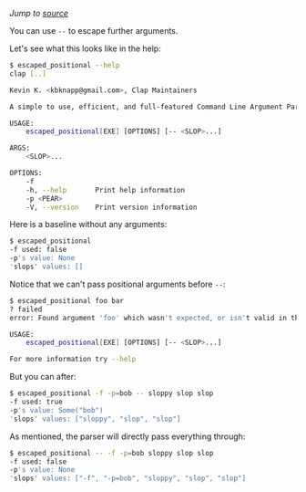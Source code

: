 *Jump to [source](escaped_positional.rs)*

You can use `--` to escape further arguments.

Let's see what this looks like in the help:
```bash
$ escaped_positional --help
clap [..]

Kevin K. <kbknapp@gmail.com>, Clap Maintainers

A simple to use, efficient, and full-featured Command Line Argument Parser

USAGE:
    escaped_positional[EXE] [OPTIONS] [-- <SLOP>...]

ARGS:
    <SLOP>...    

OPTIONS:
    -f               
    -h, --help       Print help information
    -p <PEAR>        
    -V, --version    Print version information
```

Here is a baseline without any arguments:
```bash
$ escaped_positional
-f used: false
-p's value: None
'slops' values: []
```

Notice that we can't pass positional arguments before `--`:
```bash
$ escaped_positional foo bar
? failed
error: Found argument 'foo' which wasn't expected, or isn't valid in this context

USAGE:
    escaped_positional[EXE] [OPTIONS] [-- <SLOP>...]

For more information try --help
```

But you can after:
```bash
$ escaped_positional -f -p=bob -- sloppy slop slop
-f used: true
-p's value: Some("bob")
'slops' values: ["sloppy", "slop", "slop"]
```

As mentioned, the parser will directly pass everything through:
```bash
$ escaped_positional -- -f -p=bob sloppy slop slop
-f used: false
-p's value: None
'slops' values: ["-f", "-p=bob", "sloppy", "slop", "slop"]
```

